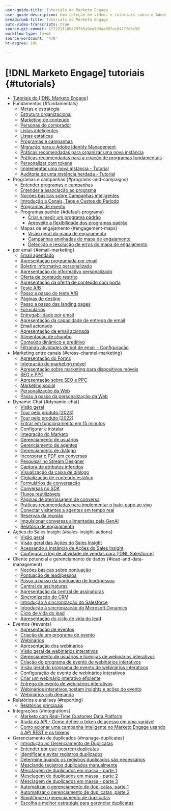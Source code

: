 ```yaml
---
user-guide-title: Tutorials do Marketo Engage
user-guide-description: Uma coleção de vídeos e tutoriais sobre o Adobe Marketo Engage.
breadcrumb-title: Tutorials do Marketo Engage
auto-video-transcripts: true
source-git-commit: 1f7221f18b629fb5a9ea7d9aa907ac847ff01c50
workflow-type: tm+mt
source-wordcount: '470'
ht-degree: 10%

---
```



# [!DNL Marketo Engage] tutoriais {#tutorials}

+ [Tutoriais do [!DNL Marketo Engage]](/help/_marketo-main/overview.md)
+ Fundamentos {#fundamentals}
   + [Metas e estratégia](/help/fundamentals/goals-and-strategy-learn.md)
   + [Estrutura organizacional](/help/fundamentals/organizational-structure-learn.md)
   + [Marketing de conteúdo](/help/fundamentals/content-marketing-learn.md)
   + [Personas do comprador](/help/fundamentals/buyer-personas-learn.md)
   + [Listas inteligentes](/help/fundamentals/smart-lists.md)
   + [Listas estáticas](/help/fundamentals/static-lists.md)
   + [Programas e campanhas](/help/fundamentals/programs-and-campaigns.md)
   + [Migração para o Adobe Identity Management](/help/fundamentals/migrating-to-adobe-identity-management.md)
   + [Práticas recomendadas para organizar uma nova instância](/help/fundamentals/best-practices-to-organize-a-new-instance.md)
   + [Práticas recomendadas para a criação de programas fundamentais](/help/fundamentals/best-practices-for-creating-foundational-programs.md)
   + [Personalizar com tokens](/help/personalization/personalize-with-tokens.md)
   + [Implementar uma nova instância - Tutorial](https://experienceleague.adobe.com/pt-br/docs/experiences-by-you/implementing-new-instance/overview)
   + [Auditoria de uma instância herdada - Tutorial](https://experienceleague.adobe.com/docs/marketo-learn/auditing-an-inherited-instance/overview.html?lang=pt-BR)
+ Programas e campanhas {#programs-and-campaigns}
   + [Entender programas e campanhas](/help/programs/understanding-programs-and-campaigns.md)
   + [Entender a associação ao programa](/help/programs/understanding-program-membership.md)
   + [Noções básicas sobre Campanhas inteligentes](/help/campaigns/smart-campaigns-101.md)
   + [Introdução a Canais, Tags e Custos do Período](/help/campaigns/channels-tags-period-costs.md)
   + [Programas de evento](/help/programs/event-programs.md)
   + Programas padrão {#default-programs}
      + [Criar e medir um programa padrão](/help/programs/create-and-measure-default-programs.md)
      + [Aproveite a flexibilidade dos programas padrão](/help/programs/leverage-the-flexibility-of-default-programs.md)
   + Mapas de engajamento {#engagement-maps}
      + [Visão geral do mapa de engajamento](/help/engagement-maps/engagement-map-overview.md)
      + [Campanhas aninhadas do mapa de engajamento](/help/engagement-maps/engagement-map-nested-campaign.md)
      + [Detecção e resolução de erros do mapa de engajamento](/help/engagement-maps/engagement-map-error-detection-and-resolution.md)
+ por email {#email-marketing}
   + [Email agendado](/help/email-marketing/scheduled-email-learn.md)
   + [Apresentação programada por email](/help/email-marketing/scheduled-email-watch.md)
   + [Boletim informativo personalizado](/help/email-marketing/personalized-newsletter-learn.md)
   + [Apresentação do informativo personalizado](/help/email-marketing/personalized-newsletter-watch.md)
   + [Oferta de conteúdo restrito](/help/email-marketing/gated-content-offer-learn.md)
   + [Apresentação da oferta de conteúdo com porta](/help/email-marketing/gated-content-offer-watch.md)
   + [Teste A/B](/help/email-marketing/ab-testing-learn.md)
   + [Passo a passo do teste A/B](/help/email-marketing/ab-testing-watch.md)
   + [Páginas de destino](/help/email-marketing/landing-pages-learn.md)
   + [Passo a passo das landing pages](/help/email-marketing/landing-pages-watch.md)
   + [Formulários](/help/email-marketing/forms-learn.md)
   + [Entregabilidade por email](/help/email-marketing/email-deliverability-learn.md)
   + [Apresentação da capacidade de entrega de email](/help/email-marketing/email-deliverability-watch.md)
   + [Email acionado](/help/email-marketing/triggered-email-learn.md)
   + [Apresentação de email acionada](/help/email-marketing/triggered-email-watch.md)
   + [Alimentação de chumbo](/help/email-marketing/lead-nuturing-learn.md)
   + [Conteúdo dinâmico e preditivo](/help/email-marketing/dynamic-and-predictive-content-learn.md)
   + [Filtrando atividades de bot de email - Configuração](/help/filtering-email-bot-activities/setup.md)
+ Marketing entre canais {#cross-channel-marketing}
   + [Apresentação do Forms](/help/email-marketing/forms-watch.md)
   + [Integração do marketing móvel](/help/cross-channel-marketing/mobile-marketing-learn.md)
   + [Apresentação sobre marketing para dispositivos móveis](/help/cross-channel-marketing/mobile-marketing-watch.md)
   + [SEO e PPC](/help/cross-channel-marketing/seo-and-ppc-learn.md)
   + [Apresentação sobre SEO e PPC](/help/cross-channel-marketing/seo-and-ppc-watch.md)
   + [Marketing social](/help/cross-channel-marketing/social-marketing-learn.md)
   + [Personalização da Web](/help/cross-channel-marketing/web-personalization-learn.md)
   + [Passo a passo da personalização da Web](/help/cross-channel-marketing/web-personalization-watch.md)
+ Dynamic Chat {#dynamic-chat}
   + [Visão geral](/help/dynamic-chat/dynamic-chat-overview.md)
   + [Tour pelo produto [2023]](/help/dynamic-chat/product-tour.md)
   + [Tour pelo produto [2022]](/help/dynamic-chat/product-tour-2022.md)
   + [Entrar em funcionamento em 15 minutos](/help/dynamic-chat/go-live-in-15-minutes.md)
   + [Configurar e instalar](/help/dynamic-chat/setup.md)
   + [Integração do Marketo](/help/dynamic-chat/marketo-integration.md)
   + [Gerenciamento de usuários](/help/dynamic-chat/user-management.md)
   + [Gerenciamento de agentes](/help/dynamic-chat/agent-management.md)
   + [Gerenciamento de diálogo](/help/dynamic-chat/dialogue-management.md)
   + [Incorporar o PDF em conversas](/help/dynamic-chat/document-cloud-integration.md)
   + [Pesquisar no Stream Designer](/help/dynamic-chat/search-in-stream-designer.md)
   + [Captura de atributos inferidos](/help/dynamic-chat/capture-inferred-attributes.md)
   + [Visualização da caixa de diálogo](/help/dynamic-chat/dialogue-preview.md)
   + [Globalização de conteúdo estático](/help/dynamic-chat/globalization-of-static-content.md)
   + [Formulários de conversação](/help/dynamic-chat/conversational-forms.md)
   + [Conversas no SDK](/help/dynamic-chat/conversations-sdk.md)
   + [Fluxos reutilizáveis](/help/dynamic-chat/reusable-flows.md)
   + [Páginas de aterrissagem de conversa](/help/dynamic-chat/conversational-landing-pages.md)
   + [Práticas recomendadas para implementar o bate-papo ao vivo](/help/dynamic-chat/live-chat-best-practices.md)
   + [Conectar visitantes a agentes em tempo real](/help/dynamic-chat/connect-visitors-to-live-agents.md)
   + [Reservas da reunião](/help/dynamic-chat/meeting-booking.md)
   + [Impulsionar conversas alimentadas pela GenAI](/help/dynamic-chat/gen-ai-features.md)
   + [Relatório de engajamento](/help/dynamic-chat/engagement-report.md)
+ Ações do Sales Insight {#sales-insight-actions}
   + [Visão geral](/help/sales-insight-actions/overview.md)
   + [Visão geral das Ações do Sales Insight](/help/sales-insight-actions/sales-insight-actions-overview.md)
   + [Acessando a instância de Ações do Sales Insight](/help/sales-insight-actions/accessing-your-sales-insight-actions-instance.md)
   + [Configurar o log de atividade de vendas para  [!DNL Salesforce]](/help/sales-insight-actions/configure-sales-activity-logging-to-salesforce.md)
+ Cliente potencial e gerenciamento de dados {#lead-and-data-management}
   + [Noções básicas sobre pontuação](/help/lead-and-data-management/understanding-scoring.md)
   + [Pontuação de lead/pessoa](/help/lead-and-data-management/lead-scoring-learn.md)
   + [Passo a passo da pontuação de lead/pessoa](/help/lead-and-data-management/lead-scoring-watch.md)
   + [Central de assinaturas](/help/lead-and-data-management/subscription-center-learn.md)
   + [Apresentação da central de assinaturas](/help/lead-and-data-management/subscription-center-watch.md)
   + [Sincronização do CRM](/help/lead-and-data-management/crm-sync-learn.md)
   + [Introdução à sincronização do Salesforce](/help/integrations/salesforce-sync-setup.md)
   + [Introdução à sincronização do Microsoft Dynamics](/help/integrations/microsoft-dynamics-sync-setup.md)
   + [Ciclo de vida do lead](/help/lead-and-data-management/lead-lifecycle-learn.md)
   + [Apresentação do ciclo de vida do lead](/help/lead-and-data-management/lead-lifecycle-watch.md)
+ Eventos {#events}
   + [Apresentação de eventos](/help/events/events-watch.md)
   + [Criação de um programa de evento](/help/events/events-learn.md)
   + [Webinários](/help/events/webinar-learn.md)
   + [Apresentação dos webinários](/help/events/webinar-watch.md)
   + [Visão geral de webinários interativos](/help/events/interactive-webinars-overview.md)
   + [Gerenciamento de usuários e licenças de webinários interativos](/help/events/interactive-webinars-user-and-license-management.md)
   + [Criação do programa de evento de webinários interativos](/help/events/interactive-webinars-event-program-creation.md)
   + [Visão geral do programa de evento de webinários interativos](/help/events/interactive-webinars-event-program-overview.md)
   + [Configuração de evento de webinários interativos](/help/events/interactive-webinars-event-configuration.md)
   + [Criar um webinário interativo eficiente](/help/events/design-an-effective-interactive-webinar.md)
   + [Entrega de evento de webinários interativos](/help/events/interactive-webinars-event-delivery.md)
   + [Webinários interativos postam insights e ações do evento](/help/events/interactive-webinars-post-event-insights-and-actions.md)
   + [Webinários sob demanda](/help/events/on-demand-webinars.md)
+ Relatórios e análises {#reporting}
   + [Relatórios principais](/help/reporting/key-reports.md)
+ Integrações {#integrations}
   + [Marketo com Real-Time Customer Data Platform](https://experienceleague.adobe.com/docs/platform-learn/tutorials/sources/ingest-data-from-marketo.html?lang=pt-BR)
   + [Ajuda da API - Como definir o token de acesso em uma variável](/help/integrations/api-set-access-token-variable.md)
   + [Como acionar uma campanha inteligente no Marketo Engage usando a API REST e os tokens](/help/integrations/trigger-smart-campaign-rest-api.md)
+ Gerenciamento de duplicados {#manage-duplicates}
   + [Introdução ao Gerenciamento de Duplicatas](/help/managing-duplicates/introduction-managing-duplicates.md)
   + [Entender por que ocorrem duplicatas](/help/managing-duplicates/why-duplicates-occur.md)
   + [Identificar e evitar registros duplicados](/help/managing-duplicates/identify-prevent-duplicates.md)
   + [Determine quando os registros duplicados são necessários](/help/managing-duplicates/determine-necessary-duplicates.md)
   + [Mesclando registros duplicados manualmente](/help/managing-duplicates/merge-manually.md)
   + [Mesclagem de duplicados em massa - parte 1](/help/managing-duplicates/bulk-merge-part-1.md)
   + [Mesclagem de duplicados em massa - parte 2](/help/managing-duplicates/bulk-merge-part-2.md)
   + [Mesclagem de duplicados em massa - parte 3](/help/managing-duplicates/bulk-merge-part-3.md)
   + [Automatizar o gerenciamento de duplicatas, parte 1](/help/managing-duplicates/automate-integration-part-1.md)
   + [Automatizar o gerenciamento de duplicatas, parte 2](/help/managing-duplicates/automate-integration-part-2.md)
   + [Simplifique o gerenciamento de duplicatas](/help/managing-duplicates/simplify-acs.md)
   + [Escolha a melhor estratégia para gerenciar duplicatas](/help/managing-duplicates/duplicate-strategy.md)
